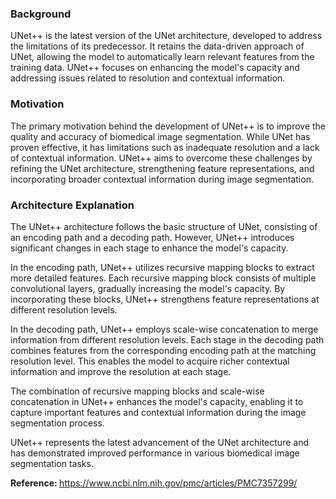 ### Background
UNet++ is the latest version of the UNet architecture, developed to address the limitations of its predecessor. It retains the data-driven approach of UNet, allowing the model to automatically learn relevant features from the training data. UNet++ focuses on enhancing the model's capacity and addressing issues related to resolution and contextual information.

### Motivation
The primary motivation behind the development of UNet++ is to improve the quality and accuracy of biomedical image segmentation. While UNet has proven effective, it has limitations such as inadequate resolution and a lack of contextual information. UNet++ aims to overcome these challenges by refining the UNet architecture, strengthening feature representations, and incorporating broader contextual information during image segmentation.

### Architecture Explanation
The UNet++ architecture follows the basic structure of UNet, consisting of an encoding path and a decoding path. However, UNet++ introduces significant changes in each stage to enhance the model's capacity.

In the encoding path, UNet++ utilizes recursive mapping blocks to extract more detailed features. Each recursive mapping block consists of multiple convolutional layers, gradually increasing the model's capacity. By incorporating these blocks, UNet++ strengthens feature representations at different resolution levels.

In the decoding path, UNet++ employs scale-wise concatenation to merge information from different resolution levels. Each stage in the decoding path combines features from the corresponding encoding path at the matching resolution level. This enables the model to acquire richer contextual information and improve the resolution at each stage.

The combination of recursive mapping blocks and scale-wise concatenation in UNet++ enhances the model's capacity, enabling it to capture important features and contextual information during the image segmentation process.

UNet++ represents the latest advancement of the UNet architecture and has demonstrated improved performance in various biomedical image segmentation tasks.

<span style='font-weight:bold;'>Reference: </span>https://www.ncbi.nlm.nih.gov/pmc/articles/PMC7357299/